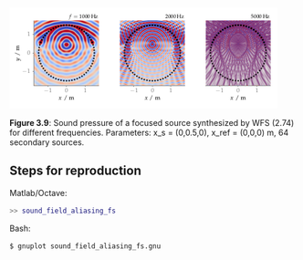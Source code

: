 ![Fig 3.9](fig3_09.png)

**Figure 3.9**: Sound pressure of a focused source synthesized by WFS (2.74)
for different frequencies. Parameters:
x_s = (0,0.5,0), x_ref = (0,0,0) m, 64 secondary sources.

## Steps for reproduction

Matlab/Octave:
```Matlab
>> sound_field_aliasing_fs
```

Bash:
```Bash
$ gnuplot sound_field_aliasing_fs.gnu
```
